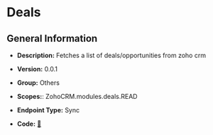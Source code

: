 # Deals

## General Information

- **Description:** Fetches a list of deals/opportunities from zoho crm

- **Version:** 0.0.1
- **Group:** Others
- **Scopes:**: ZohoCRM.modules.deals.READ
- **Endpoint Type:** Sync
- **Code:** [🔗](https://github.com/NangoHQ/integration-templates/tree/main/integrations/zoho-crm/syncs/deals.ts)
